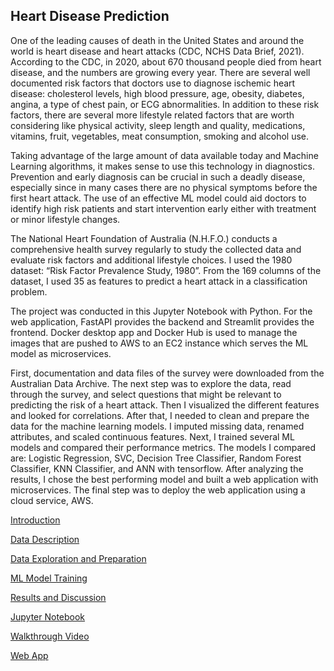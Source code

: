 ## Heart Disease Prediction

One of the leading causes of death in the United States and around the world is heart disease and heart attacks (CDC, NCHS Data Brief, 2021). According to the CDC, in 2020, about 670 thousand people died from heart disease, and the numbers are growing every year. There are several well documented risk factors that doctors use to diagnose ischemic heart disease: cholesterol levels, high blood pressure, age, obesity, diabetes, angina, a type of chest pain, or ECG abnormalities. In addition to these risk factors, there are several more lifestyle related factors that are worth considering like physical activity, sleep length and quality, medications, vitamins, fruit, vegetables, meat consumption, smoking and alcohol use.

Taking advantage of the large amount of data available today and Machine Learning algorithms, it makes sense to use this technology in diagnostics. Prevention and early diagnosis can be crucial in such a deadly disease, especially since in many cases there are no physical symptoms before the first heart attack. The use of an effective ML model could aid doctors to identify high risk patients and start intervention early either with treatment or minor lifestyle changes.

The National Heart Foundation of Australia (N.H.F.O.) conducts a comprehensive health survey regularly to study the collected data and evaluate risk factors and additional lifestyle choices. I used the 1980 dataset: “Risk Factor Prevalence Study, 1980”. From the 169 columns of the dataset, I used 35 as features to predict a heart attack in a classification problem.

The project was conducted in this Jupyter Notebook with Python. For the web application, FastAPI provides the backend and Streamlit provides the frontend. Docker desktop app and Docker Hub is used to manage the images that are pushed to AWS to an EC2 instance which serves the ML model as microservices.

First, documentation and data files of the survey were downloaded from the Australian Data Archive. The next step was to explore the data, read through the survey, and select questions that might be relevant to predicting the risk of a heart attack. Then I visualized the different features and looked for correlations. After that, I needed to clean and prepare the data for the machine learning models. I imputed missing data, renamed attributes, and scaled continuous features. Next, I trained several ML models and compared their performance metrics. The models I compared are: Logistic Regression, SVC, Decision Tree Classifier, Random Forest Classifier, KNN Classifier, and ANN with tensorflow. After analyzing the results, I chose the best performing model and built a web application with microservices. The final step was to deploy the web application using a cloud service, AWS.

[Introduction](http://piringer.github.io/heartdisease/intro)

[Data Description](http://piringer.github.io/heartdisease/Project.pdf)

[Data Exploration and Preparation](http://piringer.github.io/heartdisease/exploration)

[ML Model Training](http://piringer.github.io/heartdisease/models)

[Results and Discussion](http://piringer.github.io/heartdisease/results)

[Jupyter Notebook](https://github.com/piringer/heartdisease/blob/main/australian2.ipynb)

[Walkthrough Video](https://www.youtube.com/watch?v=18eQWJJu3tA)

[Web App](http://ec2-52-54-129-72.compute-1.amazonaws.com:8501/)
